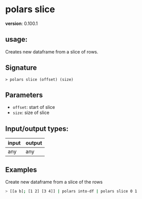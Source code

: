 # polars slice

**version**: 0.100.1

## **usage**:

Creates new dataframe from a slice of rows.

## Signature

`> polars slice (offset) (size)`

## Parameters

- `offset`: start of slice
- `size`: size of slice

## Input/output types:

| input | output |
| ----- | ------ |
| any   | any    |

## Examples

Create new dataframe from a slice of the rows

```bash
> [[a b]; [1 2] [3 4]] | polars into-df | polars slice 0 1
```
